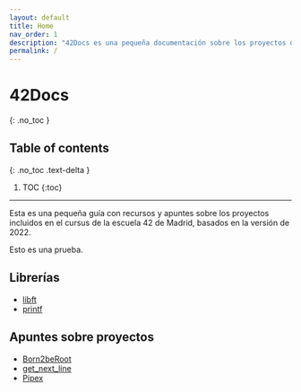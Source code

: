 ```yaml
---
layout: default
title: Home
nav_order: 1
description: "42Docs es una pequeña documentación sobre los proyectos del cursus versión 2022"
permalink: /
---
```


# 42Docs
{: .no_toc }

## Table of contents
{: .no_toc .text-delta }

1. TOC
{:toc}


---

Esta es una pequeña guía con recursos y apuntes sobre los proyectos
incluidos en el cursus de la escuela 42 de Madrid, basados en la
versión de 2022.

Esto es una prueba.

## Librerías

- [libft](./libs/libft.html)
- [printf](./libs/printf.html)

## Apuntes sobre proyectos

- [Born2beRoot](./projects/born2beroot.html)
- [get_next_line](./projects/get_next_line.html)
- [Pipex](./projects/pipex.html)

